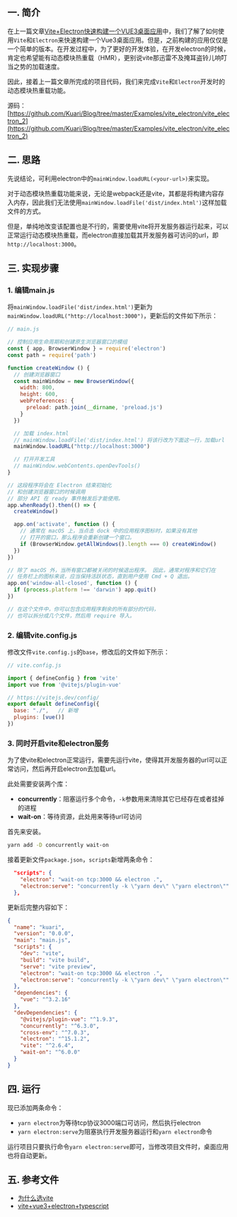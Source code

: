 ## 一. 简介

在上一篇文章[Vite+Electron快速构建一个VUE3桌面应用](https://github.com/Kuari/Blog/issues/52)中，我们了解了如何使用`Vite`和`Electron`来快速构建一个Vue3桌面应用。但是，之前构建的应用仅仅是一个简单的版本。在开发过程中，为了更好的开发体验，在开发electron的时候，肯定也希望能有动态模块热重载（HMR），更别说vite那迅雷不及掩耳盗铃儿响叮当之势的加载速度。

因此，接着上一篇文章所完成的项目代码，我们来完成`Vite`和`Electron`开发时的动态模块热重载功能。

源码：[https://github.com/Kuari/Blog/tree/master/Examples/vite_electron/vite_electron_2](https://github.com/Kuari/Blog/tree/master/Examples/vite_electron/vite_electron_2)



## 二. 思路

先说结论，可利用electron中的`mainWindow.loadURL(<your-url>)`来实现。

对于动态模块热重载功能来说，无论是webpack还是vite，其都是将构建内容存入内存，因此我们无法使用`mainWindow.loadFile('dist/index.html')`这样加载文件的方式。

但是，单纯地改变该配置也是不行的，需要使用vite将开发服务器运行起来，可以正常运行动态模块热重载，而electron直接加载其开发服务器可访问的url，即`http://localhost:3000`。



## 三. 实现步骤

### 1. 编辑main.js

将`mainWindow.loadFile('dist/index.html')`更新为`mainWindow.loadURL("http://localhost:3000")`，更新后的文件如下所示：

```javascript
// main.js

// 控制应用生命周期和创建原生浏览器窗口的模组
const { app, BrowserWindow } = require('electron')
const path = require('path')

function createWindow () {
  // 创建浏览器窗口
  const mainWindow = new BrowserWindow({
    width: 800,
    height: 600,
    webPreferences: {
      preload: path.join(__dirname, 'preload.js')
    }
  })

  // 加载 index.html
  // mainWindow.loadFile('dist/index.html') 将该行改为下面这一行，加载url
  mainWindow.loadURL("http://localhost:3000")

  // 打开开发工具
  // mainWindow.webContents.openDevTools()
}

// 这段程序将会在 Electron 结束初始化
// 和创建浏览器窗口的时候调用
// 部分 API 在 ready 事件触发后才能使用。
app.whenReady().then(() => {
  createWindow()

  app.on('activate', function () {
    // 通常在 macOS 上，当点击 dock 中的应用程序图标时，如果没有其他
    // 打开的窗口，那么程序会重新创建一个窗口。
    if (BrowserWindow.getAllWindows().length === 0) createWindow()
  })
})

// 除了 macOS 外，当所有窗口都被关闭的时候退出程序。 因此，通常对程序和它们在
// 任务栏上的图标来说，应当保持活跃状态，直到用户使用 Cmd + Q 退出。
app.on('window-all-closed', function () {
  if (process.platform !== 'darwin') app.quit()
})

// 在这个文件中，你可以包含应用程序剩余的所有部分的代码，
// 也可以拆分成几个文件，然后用 require 导入。

```



### 2. 编辑vite.config.js

修改文件`vite.config.js`的`base`，修改后的文件如下所示：

```javascript
// vite.config.js

import { defineConfig } from 'vite'
import vue from '@vitejs/plugin-vue'

// https://vitejs.dev/config/
export default defineConfig({
  base: "./",	// 新增
  plugins: [vue()]
})

```



### 3. 同时开启vite和electron服务

为了使vite和electron正常运行，需要先运行vite，使得其开发服务器的url可以正常访问，然后再开启electron去加载url。

此处需要安装两个库：

* **concurrently**：阻塞运行多个命令，`-k`参数用来清除其它已经存在或者挂掉的进程
* **wait-on**：等待资源，此处用来等待url可访问

首先来安装。

```bash
yarn add -D concurrently wait-on
```

接着更新文件`package.json`，`scripts`新增两条命令：

```json
  "scripts": {
    "electron": "wait-on tcp:3000 && electron .",
    "electron:serve": "concurrently -k \"yarn dev\" \"yarn electron\""
  },
```

更新后完整内容如下：

```json
{
  "name": "kuari",
  "version": "0.0.0",
  "main": "main.js",
  "scripts": {
    "dev": "vite",
    "build": "vite build",
    "serve": "vite preview",
    "electron": "wait-on tcp:3000 && electron .",
    "electron:serve": "concurrently -k \"yarn dev\" \"yarn electron\""
  },
  "dependencies": {
    "vue": "^3.2.16"
  },
  "devDependencies": {
    "@vitejs/plugin-vue": "^1.9.3",
    "concurrently": "^6.3.0",
    "cross-env": "^7.0.3",
    "electron": "^15.1.2",
    "vite": "^2.6.4",
    "wait-on": "^6.0.0"
  }
}
```



## 四. 运行

现已添加两条命令：

* `yarn electron`为等待tcp协议3000端口可访问，然后执行electron
* `yarn electron:serve`为阻塞执行开发服务器运行和`yarn electron`命令

运行项目只要执行命令`yarn electron:serve`即可，当修改项目文件时，桌面应用也将自动更新。



## 五. 参考文件

* [为什么选vite](https://cn.vitejs.dev/guide/why.html#slow-server-start)
* [vite+vue3+electron+typescript](https://dev.to/brojenuel/vite-vue-3-electron-5h4o)
